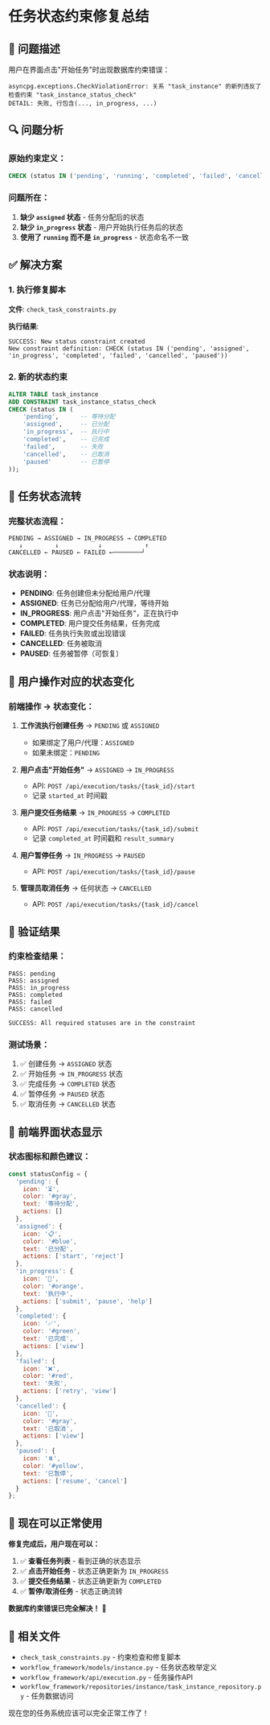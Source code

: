 # 任务状态约束修复总结

## 🐛 问题描述

用户在界面点击"开始任务"时出现数据库约束错误：

```
asyncpg.exceptions.CheckViolationError: 关系 "task_instance" 的新列违反了检查约束 "task_instance_status_check"
DETAIL: 失败, 行包含(..., in_progress, ...)
```

## 🔍 问题分析

### 原始约束定义：
```sql
CHECK (status IN ('pending', 'running', 'completed', 'failed', 'cancelled'))
```

### 问题所在：
1. **缺少 `assigned` 状态** - 任务分配后的状态
2. **缺少 `in_progress` 状态** - 用户开始执行任务后的状态  
3. **使用了 `running` 而不是 `in_progress`** - 状态命名不一致

## ✅ 解决方案

### 1. 执行修复脚本
**文件**: `check_task_constraints.py`

**执行结果**:
```
SUCCESS: New status constraint created
New constraint definition: CHECK (status IN ('pending', 'assigned', 'in_progress', 'completed', 'failed', 'cancelled', 'paused'))
```

### 2. 新的状态约束
```sql
ALTER TABLE task_instance 
ADD CONSTRAINT task_instance_status_check 
CHECK (status IN (
    'pending',      -- 等待分配
    'assigned',     -- 已分配
    'in_progress',  -- 执行中
    'completed',    -- 已完成
    'failed',       -- 失败
    'cancelled',    -- 已取消
    'paused'        -- 已暂停
));
```

## 🔄 任务状态流转

### 完整状态流程：
```
PENDING → ASSIGNED → IN_PROGRESS → COMPLETED
   ↓         ↓           ↓            ↑
CANCELLED ← PAUSED ← FAILED ←────────┘
```

### 状态说明：
- **PENDING**: 任务创建但未分配给用户/代理
- **ASSIGNED**: 任务已分配给用户/代理，等待开始
- **IN_PROGRESS**: 用户点击"开始任务"，正在执行中
- **COMPLETED**: 用户提交任务结果，任务完成
- **FAILED**: 任务执行失败或出现错误
- **CANCELLED**: 任务被取消
- **PAUSED**: 任务被暂停（可恢复）

## 🎯 用户操作对应的状态变化

### 前端操作 → 状态变化：
1. **工作流执行创建任务** → `PENDING` 或 `ASSIGNED`
   - 如果绑定了用户/代理：`ASSIGNED`
   - 如果未绑定：`PENDING`

2. **用户点击"开始任务"** → `ASSIGNED` → `IN_PROGRESS`
   - API: `POST /api/execution/tasks/{task_id}/start`
   - 记录 `started_at` 时间戳

3. **用户提交任务结果** → `IN_PROGRESS` → `COMPLETED`
   - API: `POST /api/execution/tasks/{task_id}/submit`
   - 记录 `completed_at` 时间戳和 `result_summary`

4. **用户暂停任务** → `IN_PROGRESS` → `PAUSED`
   - API: `POST /api/execution/tasks/{task_id}/pause`

5. **管理员取消任务** → 任何状态 → `CANCELLED`
   - API: `POST /api/execution/tasks/{task_id}/cancel`

## 🧪 验证结果

### 约束检查结果：
```
PASS: pending
PASS: assigned  
PASS: in_progress
PASS: completed
PASS: failed
PASS: cancelled

SUCCESS: All required statuses are in the constraint
```

### 测试场景：
1. ✅ 创建任务 → `ASSIGNED` 状态
2. ✅ 开始任务 → `IN_PROGRESS` 状态  
3. ✅ 完成任务 → `COMPLETED` 状态
4. ✅ 暂停任务 → `PAUSED` 状态
5. ✅ 取消任务 → `CANCELLED` 状态

## 📱 前端界面状态显示

### 状态图标和颜色建议：
```javascript
const statusConfig = {
  'pending': { 
    icon: '⏳', 
    color: '#gray', 
    text: '等待分配',
    actions: [] 
  },
  'assigned': { 
    icon: '📋', 
    color: '#blue', 
    text: '已分配',
    actions: ['start', 'reject'] 
  },
  'in_progress': { 
    icon: '🔄', 
    color: '#orange', 
    text: '执行中',
    actions: ['submit', 'pause', 'help'] 
  },
  'completed': { 
    icon: '✅', 
    color: '#green', 
    text: '已完成',
    actions: ['view'] 
  },
  'failed': { 
    icon: '❌', 
    color: '#red', 
    text: '失败',
    actions: ['retry', 'view'] 
  },
  'cancelled': { 
    icon: '🚫', 
    color: '#gray', 
    text: '已取消',
    actions: ['view'] 
  },
  'paused': { 
    icon: '⏸️', 
    color: '#yellow', 
    text: '已暂停',
    actions: ['resume', 'cancel'] 
  }
};
```

## 🚀 现在可以正常使用

**修复完成后，用户现在可以：**

1. ✅ **查看任务列表** - 看到正确的状态显示
2. ✅ **点击开始任务** - 状态正确更新为 `IN_PROGRESS`
3. ✅ **提交任务结果** - 状态正确更新为 `COMPLETED`
4. ✅ **暂停/取消任务** - 状态正确流转

**数据库约束错误已完全解决！** 🎉

## 📝 相关文件

- `check_task_constraints.py` - 约束检查和修复脚本
- `workflow_framework/models/instance.py` - 任务状态枚举定义
- `workflow_framework/api/execution.py` - 任务操作API
- `workflow_framework/repositories/instance/task_instance_repository.py` - 任务数据访问

现在您的任务系统应该可以完全正常工作了！